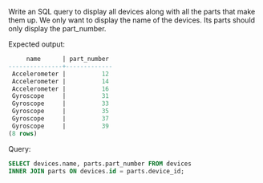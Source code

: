 Write an SQL query to display all devices along with all the parts that make them up. We only want to display the name of the devices. Its parts should only display the part_number.

Expected output:
```sql
     name      | part_number
---------------+-------------
 Accelerometer |          12
 Accelerometer |          14
 Accelerometer |          16
 Gyroscope     |          31
 Gyroscope     |          33
 Gyroscope     |          35
 Gyroscope     |          37
 Gyroscope     |          39
(8 rows)
```


Query:
```sql
SELECT devices.name, parts.part_number FROM devices 
INNER JOIN parts ON devices.id = parts.device_id;
```